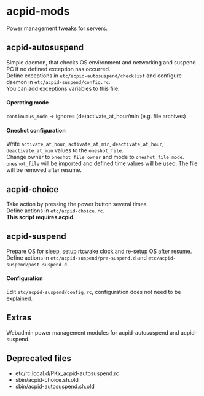 # acpid-mods
Power management tweaks for servers.


## acpid-autosuspend
Simple daemon, that checks OS environment and networking and suspend PC if no defined exception has occurred.  
Define exceptions in `etc/acpid-autosuspend/checklist` and configure daemon in `etc/acpid-suspend/config.rc`.  
You can add exceptions variables to this file.

#### Operating mode
`continuous_mode` -> ignores (de)activate_at_hour/min (e.g. file archives)

#### Oneshot configuration
Write `activate_at_hour`, `activate_at_min`, `deactivate_at_hour`, `deactivate_at_min` values to the `oneshot_file`.  
Change owner to `oneshot_file_owner` and mode to `oneshot_file_mode`.  
`oneshot_file` will be imported and defined time values will be used. The file will be removed after resume.


## acpid-choice
Take action by pressing the power button several times.  
Define actions in `etc/acpid-choice.rc`.  
**This script requires acpid.**


## acpid-suspend
Prepare OS for sleep, setup rtcwake clock and re-setup OS after resume.  
Define actions in `etc/acpid-suspend/pre-suspend.d` and `etc/acpid-suspend/post-suspend.d`.

#### Configuration
Edit `etc/acpid-suspend/config.rc`, configuration does not need to be explained.


## Extras
Webadmin power management modules for acpid-autosuspend and acpid-suspend.

## Deprecated files
* etc/rc.local.d/PKx_acpid-autosuspend.rc
* sbin/acpid-choice.sh.old
* sbin/acpid-autosuspend.sh.old
